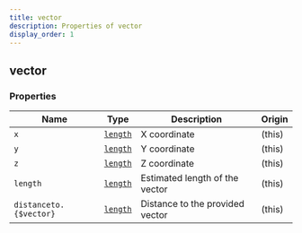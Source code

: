 ```yaml
---
title: vector
description: Properties of vector
display_order: 1
---
```


## vector

### Properties

| Name | Type | Description | Origin |
|------|------|-------------|--------|
| `x` | [`length`](./length.html) | X coordinate | (this) |
| `y` | [`length`](./length.html) | Y coordinate | (this) |
| `z` | [`length`](./length.html) | Z coordinate | (this) |
| `length` | [`length`](./length.html) | Estimated length of the vector | (this) |
| `distanceto.{$vector}` | [`length`](./length.html) | Distance to the provided vector | (this) |

